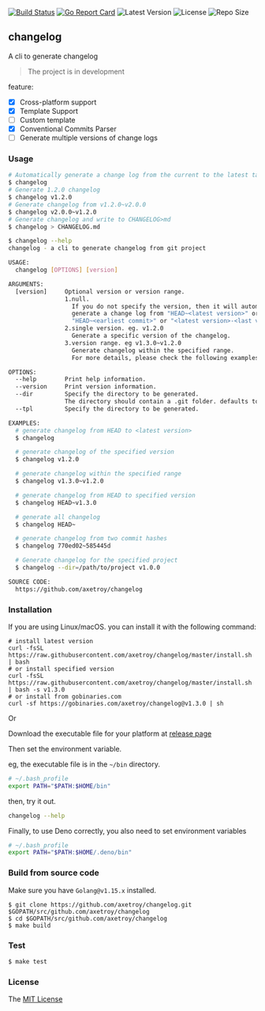 [![Build Status](https://github.com/axetroy/changelog/workflows/ci/badge.svg)](https://github.com/axetroy/changelog/actions)
[![Go Report Card](https://goreportcard.com/badge/github.com/axetroy/changelog)](https://goreportcard.com/report/github.com/axetroy/changelog)
![Latest Version](https://img.shields.io/github/v/release/axetroy/changelog.svg)
![License](https://img.shields.io/github/license/axetroy/changelog.svg)
![Repo Size](https://img.shields.io/github/repo-size/axetroy/changelog.svg)

## changelog

A cli to generate changelog

> The project is in development

feature:

- [x] Cross-platform support
- [x] Template Support
- [ ] Custom template
- [x] Conventional Commits Parser
- [ ] Generate multiple versions of change logs

### Usage

```bash
# Automatically generate a change log from the current to the latest tag
$ changelog
# Generate 1.2.0 changelog
$ changelog v1.2.0
# Generate changelog from v1.2.0~v2.0.0
$ changelog v2.0.0~v1.2.0
# Generate changelog and write to CHANGELOG>md
$ changelog > CHANGELOG.md

$ changelog --help
changelog - a cli to generate changelog from git project

USAGE:
  changelog [OPTIONS] [version]

ARGUMENTS:
  [version]     Optional version or version range.
                1.null.
                  If you do not specify the version, then it will automatically
                  generate a change log from "HEAD~<latest version>" or
                  "HEAD~<earliest commit>" or "<latest version>-<last version>"
                2.single version. eg. v1.2.0
                  Generate a specific version of the changelog.
                3.version range. eg v1.3.0~v1.2.0
                  Generate changelog within the specified range.
                  For more details, please check the following examples.

OPTIONS:
  --help        Print help information.
  --version     Print version information.
  --dir         Specify the directory to be generated.
                The directory should contain a .git folder. defaults to $PWD.
  --tpl         Specify the directory to be generated.

EXAMPLES:
  # generate changelog from HEAD to <latest version>
  $ changelog

  # generate changelog of the specified version
  $ changelog v1.2.0

  # generate changelog within the specified range
  $ changelog v1.3.0~v1.2.0

  # generate changelog from HEAD to specified version
  $ changelog HEAD~v1.3.0

  # generate all changelog
  $ changelog HEAD~

  # generate changelog from two commit hashes
  $ changelog 770ed02~585445d

  # Generate changelog for the specified project
  $ changelog --dir=/path/to/project v1.0.0

SOURCE CODE:
  https://github.com/axetroy/changelog
```

### Installation

If you are using Linux/macOS. you can install it with the following command:

```shell
# install latest version
curl -fsSL https://raw.githubusercontent.com/axetroy/changelog/master/install.sh | bash
# or install specified version
curl -fsSL https://raw.githubusercontent.com/axetroy/changelog/master/install.sh | bash -s v1.3.0
# or install from gobinaries.com
curl -sf https://gobinaries.com/axetroy/changelog@v1.3.0 | sh
```

Or

Download the executable file for your platform at [release page](https://github.com/axetroy/changelog/releases)

Then set the environment variable.

eg, the executable file is in the `~/bin` directory.

```bash
# ~/.bash_profile
export PATH="$PATH:$HOME/bin"
```

then, try it out.

```bash
changelog --help
```

Finally, to use Deno correctly, you also need to set environment variables

```bash
# ~/.bash_profile
export PATH="$PATH:$HOME/.deno/bin"
```

### Build from source code

Make sure you have `Golang@v1.15.x` installed.

```shell
$ git clone https://github.com/axetroy/changelog.git $GOPATH/src/github.com/axetroy/changelog
$ cd $GOPATH/src/github.com/axetroy/changelog
$ make build
```

### Test

```bash
$ make test
```

### License

The [MIT License](LICENSE)
